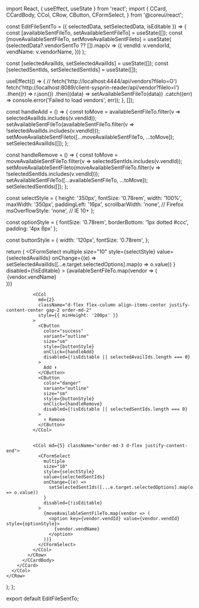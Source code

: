 import React, { useEffect, useState } from 'react';
import {
  CCard,
  CCardBody,
  CCol,
  CRow,
  CButton,
  CFormSelect,
} from '@coreui/react';

const EditFileSentTo = ({ selectedData, setSelectedData, isEditable }) => {
  const [availableSentFileTo, setAvailableSentFileTo] = useState([]);
  const [moveAvailableSentFileTo, setMoveAvailableSentFileto] = useState(
    (selectedData?.vendorSentTo ?? []).map(v => ({
      vendId: v.vendorId,
      vendName: v.vendorName,
    }))
  );

  const [selectedAvailIds, setSelectedAvailIds] = useState([]);
  const [selectedSentIds, setSelectedSentIds] = useState([]);

  useEffect(() => {
//    fetch('http://localhost:4444/api/vendors?fileIo=O')
    fetch('http://localhost:8089/client-sysprin-reader/api/vendor?fileIo=I')
      .then((r) => r.json())
      .then((data) => setAvailableSentFileTo(data))
      .catch((err) => console.error('Failed to load vendors', err));
  }, []);

  const handleAdd = () => {
    const toMove = availableSentFileTo.filter(v => selectedAvailIds.includes(v.vendId));
    setAvailableSentFileTo(availableSentFileTo.filter(v => !selectedAvailIds.includes(v.vendId)));
    setMoveAvailableSentFileto([...moveAvailableSentFileTo, ...toMove]);
    setSelectedAvailIds([]);
  };

  const handleRemove = () => {
    const toMove = moveAvailableSentFileTo.filter(v => selectedSentIds.includes(v.vendId));
    setMoveAvailableSentFileto(moveAvailableSentFileTo.filter(v => !selectedSentIds.includes(v.vendId)));
    setAvailableSentFileTo([...availableSentFileTo, ...toMove]);
    setSelectedSentIds([]);
  };

  const selectStyle = {
    height: '350px',
    fontSize: '0.78rem',
    width: '100%',
    maxWidth: '350px',
    paddingLeft: '16px',
    scrollbarWidth: 'none',         // Firefox
    msOverflowStyle: 'none',        // IE 10+
  };

  const optionStyle = {
    fontSize: '0.78rem',
    borderBottom: '1px dotted #ccc',
    padding: '4px 6px'
  };

  const buttonStyle = {
    width: '120px',
    fontSize: '0.78rem',
  };

  return (
    <CRow>
      <CCol xs={12}>
        <CCard className="mb-4">
          <CCardBody>
            <CRow className="align-items-center">
              <CCol md={5} className="order-md-1">
                <CFormSelect
                  multiple
                  size="10"
                  style={selectStyle}
                  value={selectedAvailIds}
                  onChange={(e) =>
                    setSelectedAvailIds([...e.target.selectedOptions].map(o => o.value))
                  }
                  disabled={!isEditable}
                >
                  {availableSentFileTo.map(vendor => (
                    <option key={vendor.vendId} value={vendor.vendId} style={optionStyle}>
                      {vendor.vendName}
                    </option>
                  ))}
                </CFormSelect>
              </CCol>

              <CCol
                md={2}
                className="d-flex flex-column align-items-center justify-content-center gap-2 order-md-2"
                style={{ minHeight: '200px' }}
              >
                <CButton
                  color="success"
                  variant="outline"
                  size="sm"
                  style={buttonStyle}
                  onClick={handleAdd}
                  disabled={!isEditable || selectedAvailIds.length === 0}
                >
                  Add ⬇️
                </CButton>
                <CButton
                  color="danger"
                  variant="outline"
                  size="sm"
                  style={buttonStyle}
                  onClick={handleRemove}
                  disabled={!isEditable || selectedSentIds.length === 0}
                >
                  ⬆️ Remove
                </CButton>
              </CCol>


              <CCol md={5} className="order-md-3 d-flex justify-content-end">          
                <CFormSelect
                  multiple
                  size="10"
                  style={selectStyle}
                  value={selectedSentIds}
                  onChange={(e) =>
                    setSelectedSentIds([...e.target.selectedOptions].map(o => o.value))
                  }
                  disabled={!isEditable}
                >
                  {moveAvailableSentFileTo.map(vendor => (
                    <option key={vendor.vendId} value={vendor.vendId} style={optionStyle}>
                      {vendor.vendName}
                    </option>
                  ))}
                </CFormSelect>
              </CCol>
            </CRow>
          </CCardBody>
        </CCard>
      </CCol>
    </CRow>
  );
};

export default EditFileSentTo;
